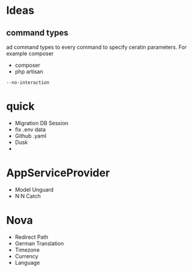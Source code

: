 # Ideas

## command types
ad command types to every command to specify ceratin parameters. For example composer

- composer
- php artisan 

```--no-interaction```

# quick
- Migration DB Session
- fix .env data
- Github .yaml
- Dusk
- 

# AppServiceProvider
- Model Unguard
- N:N Catch

# Nova
- Redirect Path
- German Translation
- Timezone
- Currency
- Language